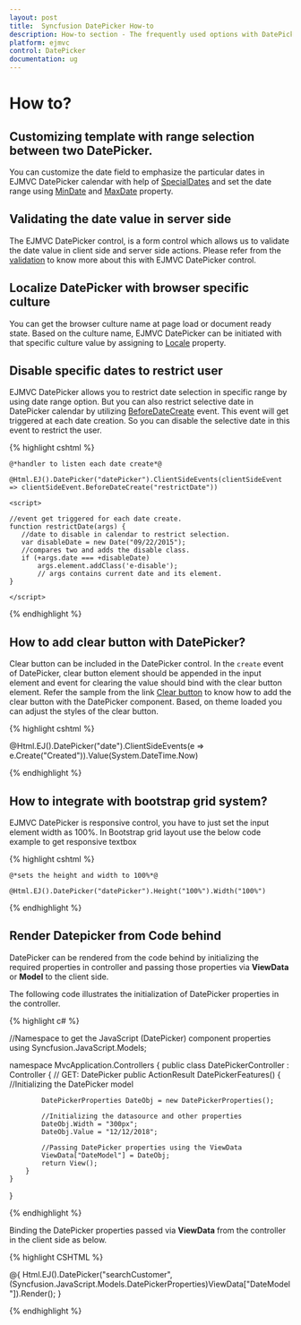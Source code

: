 ```yaml
---
layout: post
title:  Syncfusion DatePicker How-to
description: How-to section - The frequently used options with DatePicker 
platform: ejmvc
control: DatePicker
documentation: ug
---
```

# How to?

## Customizing template with range selection between two DatePicker. 

You can customize the date field to emphasize the particular dates in EJMVC DatePicker calendar with help of [SpecialDates](https://help.syncfusion.com/js/api/ejdatepicker#members:specialdates) and set the date range using [MinDate](http://help.syncfusion.com/js/api/ejdatepicker#members:mindate) and [MaxDate](http://help.syncfusion.com/js/api/ejdatepicker#members:maxdate) property. 

## Validating the date value in server side
	
The EJMVC DatePicker control, is a form control which  allows us to validate the date value in client side and server side actions. Please refer from the [validation](https://support.syncfusion.com/kb/article/5086/how-to-achieve-the-required-field-validation-for-datepicker-control-in-asp-net-mvc) to know more about this with EJMVC DatePicker control.

## Localize DatePicker with browser specific culture

You can get the browser culture name at page load or document ready state. Based on the culture name, EJMVC DatePicker can be initiated with that specific culture value by assigning to [Locale](https://help.syncfusion.com/js/api/ejdatepicker#members:locale) property. 

## Disable specific dates to restrict user

EJMVC DatePicker allows you to restrict date selection in specific range by using date range option. But you can also restrict selective date in DatePicker calendar by utilizing [BeforeDateCreate](https://help.syncfusion.com/js/api/ejdatepicker#events:beforedatecreate) event. This event will get triggered at each date creation. So you can disable the selective date in this event to restrict the user.

{% highlight cshtml %}

    @*handler to listen each date create*@

    @Html.EJ().DatePicker("datePicker").ClientSideEvents(clientSideEvent => clientSideEvent.BeforeDateCreate("restrictDate"))

    <script>   
   
    //event get triggered for each date create.
    function restrictDate(args) {
       //date to disable in calendar to restrict selection.
       var disableDate = new Date("09/22/2015"); 
       //compares two and adds the disable class.
       if (+args.date === +disableDate)                
           args.element.addClass('e-disable');  
           // args contains current date and its element.          
    }
         
    </script>


{% endhighlight %}

## How to add clear button with DatePicker?

Clear button can be included in the DatePicker control. In the `create` event of DatePicker, clear button element should be appended in the input element and event for clearing the value should bind with the clear button element. Refer the sample from the link [Clear button](https://jsplayground.syncfusion.com/mmdn4d0q) to know how to add the clear button with the DatePicker component. Based, on theme loaded you can adjust the styles of the clear button.

{% highlight cshtml %}

@Html.EJ().DatePicker("date").ClientSideEvents(e => e.Create("Created")).Value(System.DateTime.Now)


<script>
    function Created() {
        if (this.innerWrapper.find('.e-clear-date').length == 0) {
            this.innerWrapper.append("<span class='e-clear-date e-icon'></span>"); // create and append the 'div' element to the calendar
            this._on($('.e-clear-date', this.innerWrapper), "click", function () { this.option('value', null); if (!this.model.displayInline) this.hide(); }); // bind the 'Click' event to that 'div' element
        }
    }
</script>

<style>
    /*styles for clear button*/ 
    .e-clear-date {
        text-align: center;
        position: absolute;
        right: 24px;
        top: 0;
        background: #ececec;
        width: 21px !important;
        height: 100% !important;
        margin-top: -16px !important;
    }

    .e-clear-date:hover {
        background: #86cbea;
        cursor: pointer;
    }

    .e-clear-date:before {
        content: "\e605";
        font-size: 16px;
        line-height: 1.8;
    }
    /*end of styles*/ 
</style>

{% endhighlight %}

## How to integrate with bootstrap grid system? 

EJMVC DatePicker is responsive control, you have to just set the input element width as 100%. In Bootstrap grid layout use the below code example to get responsive textbox 

{% highlight cshtml %}

    @*sets the height and width to 100%*@

    @Html.EJ().DatePicker("datePicker").Height("100%").Width("100%")


{% endhighlight %}

## Render Datepicker from Code behind

DatePicker can be rendered from the code behind by initializing the required properties in controller and passing those properties via **ViewData** or **Model** to the client side.

The following code illustrates the initialization of DatePicker properties in the controller.

{% highlight c# %}

//Namespace to get the JavaScript (DatePicker) component properties
using Syncfusion.JavaScript.Models;

namespace MvcApplication.Controllers
{
    public class DatePickerController : Controller
    {
        // GET: DatePicker
        public ActionResult DatePickerFeatures()
        {
            //Initializing the DatePicker model

            DatePickerProperties DateObj = new DatePickerProperties();

            //Initializing the datasource and other properties
            DateObj.Width = "300px";
            DateObj.Value = "12/12/2018";

            //Passing DatePicker properties using the ViewData
            ViewData["DateModel"] = DateObj;
            return View();
        }
    }
}

{% endhighlight %}

Binding the DatePicker properties passed via **ViewData** from the controller in the client side as below.

{% highlight CSHTML %}

@{
    Html.EJ().DatePicker("searchCustomer",(Syncfusion.JavaScript.Models.DatePickerProperties)ViewData["DateModel"]).Render();
}

{% endhighlight %}
